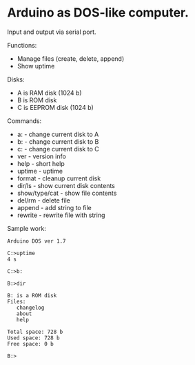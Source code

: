 # Arduino as DOS-like computer.

Input and output via serial port.

Functions:
* Manage files (create, delete, append)
* Show uptime

Disks:
* A is RAM disk (1024 b)
* B is ROM disk
* C is EEPROM disk (1024 b)

Commands:
* a: - change current disk to A
* b: - change current disk to B
* c: - change current disk to C
* ver - version info
* help - short help
* uptime - uptime
* format - cleanup current disk
* dir/ls - show current disk contents
* show/type/cat - show file contents
* del/rm - delete file
* append - add string to file
* rewrite - rewrite file with string

Sample work:

	Arduino DOS ver 1.7
	
	C:>uptime
	4 s
	
	C:>b:
	
	B:>dir
	
	B: is a ROM disk
	Files:
	   changelog
	   about
	   help
	
	Total space: 728 b
	Used space: 728 b
	Free space: 0 b
	
	B:>
